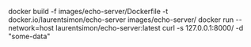 docker build -f images/echo-server/Dockerfile -t docker.io/laurentsimon/echo-server images/echo-server/
docker run --network=host laurentsimon/echo-server:latest
curl -s 127.0.0.1:8000/ -d "some-data"